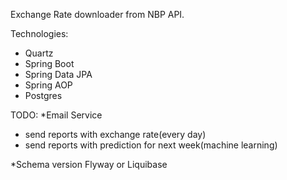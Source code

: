 Exchange Rate downloader from NBP API.

Technologies:
- Quartz
- Spring Boot
- Spring Data JPA
- Spring AOP
- Postgres

TODO:
*Email Service 
- send reports with exchange rate(every day)
- send reports with prediction for next week(machine learning)

*Schema version
Flyway or Liquibase